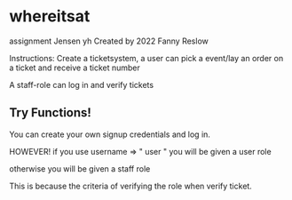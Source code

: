 # whereitsat

assignment Jensen yh
Created by 2022 Fanny Reslow

Instructions:
Create a ticketsystem,
a user can pick a event/lay an order on a ticket and receive a ticket number

A staff-role can log in and verify tickets

## Try Functions!

You can create your own signup credentials and log in.

HOWEVER!
if you use username => " user "
you will be given a user role

otherwise you will be given a staff role

This is because the criteria of verifying the role when verify ticket.
